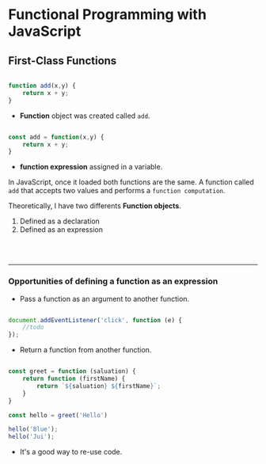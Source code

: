 # Functional Programming with JavaScript

## First-Class Functions

```javascript

function add(x,y) {
    return x + y;
}

```

- **Function** object was created called `add`.

```javascript

const add = function(x,y) {
    return x + y;
}

```

- **function expression** assigned in a variable.

In JavaScript, once it loaded both functions are the same. 
A function called `add` that accepts two values and performs a `function computation`.

Theoretically, I have two differents **Function objects**.

1. Defined as a declaration
2. Defined as an expression

<br /> <br />
<hr />

### Opportunities of defining a function as an expression

- Pass a function as an argument to another function.

```javascript

document.addEventListener('click', function (e) {
    //todo
});

```

- Return a function from another function.

```javascript

const greet = function (saluation) {
    return function (firstName) {
        return `${saluation} ${firstName}`;
    }
}

const hello = greet('Hello')

hello('Blue');
hello('Jui');

```

- It's a good way to re-use code.

